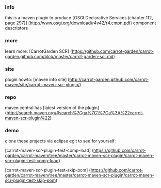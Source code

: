<!--

    Copyright (C) 2010-2013 Andrei Pozolotin <Andrei.Pozolotin@gmail.com>

    All rights reserved. Licensed under the OSI BSD License.

    http://www.opensource.org/licenses/bsd-license.php

-->
### info

this is a maven plugin to produce 
[OSGI Declarative Services (chapter 112, page 297)]
(http://www.osgi.org/download/r4v42/r4.cmpn.pdf)
component descriptors

### more

learn more:
[CarrotGarden SCR]
(https://github.com/carrot-garden/carrot-garden.github.com/blob/master/carrot-garden-scr.md)

### site

plugin howto:
[maven info site]
(http://carrot-garden.github.com/carrot-maven/site/carrot-maven-scr-plugin/)

### repo

maven central has
[latest version of the plugin]
(http://search.maven.org/#search%7Cga%7C1%7Ca%3A%22carrot-maven-scr-plugin%22)

### demo

clone these projects via eclipse egit to see for yourself:

[carrot-maven-scr-plugin-test-comp-load]
(https://github.com/carrot-garden/carrot-maven/tree/master/carrot-maven-scr-plugin/carrot-maven-scr-plugin-test-comp-load)

[carrot-maven-scr-plugin-test-skip-pom]
(https://github.com/carrot-garden/carrot-maven/tree/master/carrot-maven-scr-plugin/carrot-maven-scr-plugin-test-skip-pom)
